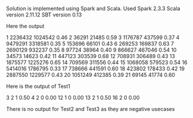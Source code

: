 Solution is implemented using Spark and Scala.
Used Spark 2.3.3
Scala version 2.11.12
SBT version 0.13

Here the output 

1  2236432  1024542  0.46
2  36291  21485  0.59
3  1176787  437599  0.37
4  9479291  3318581  0.35
5  153696  66101  0.43
6  269253  169837  0.63
7  2690129  932237  0.35
8  97724  38964  0.40
9  866627  467046  0.54
10  34573  14623  0.42
11  447123  303539  0.68
12  708931  306489  0.43
13  1875577  1225276  0.65
14  709569  311556  0.44
15  1068058  579523  0.54
16  5414016  1786795  0.33
17  738666  441591  0.60
18  423802  178433  0.42
19  2887550  1229577  0.43
20  1051249  412385  0.39
21  69145  41774  0.60


Here is the output of Test1

3  2  1  0.50
4  2  0  0.00
12  1  0  0.00
13  2  1  0.50
16  2  0  0.00

There is no output for Test2 and Test3 as they are negative usecases
